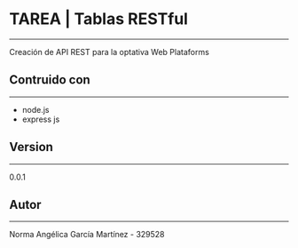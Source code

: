 # TAREA | Tablas RESTful
***
Creación de API REST para la optativa Web Plataforms

## Contruido con
***
* node.js
* express js

## Version
***
0.0.1

## Autor
***
Norma Angélica García Martínez - 329528
